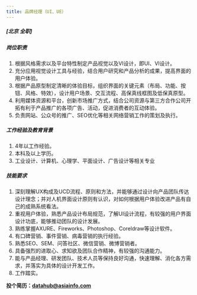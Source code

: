```yaml
---
title: 品牌经理（UI、UE）
---
```


##### **[北京  全职]**

##### 岗位职责
1. 根据风格需求以及平台特性制定产品视觉以及VI设计，即UI、VI设计。
2. 充分应用视觉设计工具与经验，结合用户研究和产品分析的成果，提高界面的用户体验。
3. 根据产品原型制定清晰的体验目标，组织界面的关键元素（布局、功能、按钮、风格、特效），设计用户场景、交互流程、高保真线框图及低保真原型。
4. 利用媒体资源和平台，创新市场推广方式，结合公司资源与第三方合作公司开拓有利于产品推广的各项广告、活动，促进消费者的互动体验。
5. 负责网站、公众号的推广、SEO优化等相关网络营销工作的策划及执行。

##### 工作经验及教育背景
1. 4年以工作经验。
2. 本科及以上学历。
3. 工业设计、计算机、心理学、平面设计、广告设计等相关专业

##### 技能要求
1. 深刻理解UX构成及UCD流程、原则和方法，并能够通过设计向产品团队传达设计理念；并对人机界面设计原则有认识，对如何根据用户体验改进产品有自己的成熟系统看法。
2. 重视用户体验，熟悉产品设计布局规范，了解UI设计流程，有较强的用户界面设计功底，能够推动团队的设计发展。
3. 熟练掌握AXURE、Fireworks、Photoshop、Coreldraw等设计软件。
4. 有口碑营销、事件营销、病毒营销的执行经验。
5. 熟悉SEO、SEM、问答社区、微信营销、微博营销者。
6. 具备强烈的进取心、求知欲及团队合作精神，有较强的沟通能力。
7. 能与产品经理、研发团队、技术人员等保持良好沟通，快速理解、消化各方需求，并落实为具体的设计开发工作。
8. 工作踏实。

**投个简历：datahub@asiainfo.com**
